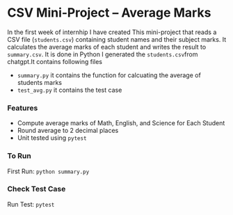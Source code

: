 # CSV Mini‑Project – Average Marks
In the first week of internhip I have created This mini-project that reads a CSV file (`students.csv`) containing student names and their subject marks. It calculates the average marks of each student and writes the result to `summary.csv`. It is done in Python I generated the `students.csv`from chatgpt.It contains following files

- `summary.py`
it contains the function for calcuating the average of students marks
- `test_avg.py`
it contains the test case

### Features
- Compute average marks of Math, English, and Science for Each Student
- Round average to 2 decimal places
- Unit tested using `pytest`

### To Run
First Run: `python summary.py`

### Check Test Case
Run Test: `pytest`


